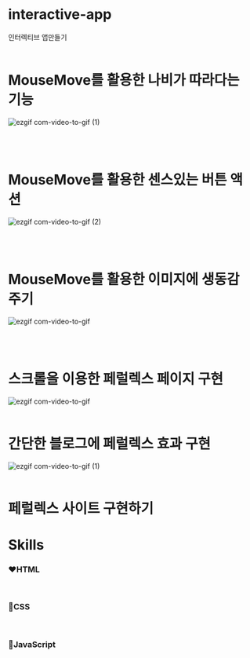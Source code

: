 # interactive-app
인터렉티브 앱만들기
<br> 
<br>
 
# MouseMove를 활용한 나비가 따라다는 기능
![ezgif com-video-to-gif (1)](https://github.com/oridori2705/interactive-app/assets/90139306/68b8f24a-67cf-45ab-97b3-109aa7162e4a)

<br>
<br>

# MouseMove를 활용한 센스있는 버튼 액션
![ezgif com-video-to-gif (2)](https://github.com/oridori2705/interactive-app/assets/90139306/5acea158-b72a-409f-b4c0-f608bc693252)

<br>
<br>


# MouseMove를 활용한 이미지에 생동감 주기


![ezgif com-video-to-gif](https://github.com/oridori2705/interactive-app/assets/90139306/9a2fdd4d-bfa1-4318-b384-3d1ed5547151)

<br>
<br>


# 스크롤을 이용한 페럴렉스 페이지 구현
![ezgif com-video-to-gif](https://github.com/oridori2705/interactive-app/assets/90139306/d3ca8df4-29d4-4fdf-ba4a-b916014f3d83)
<br>
<br>

# 간단한 블로그에 페럴렉스 효과 구현
![ezgif com-video-to-gif (1)](https://github.com/oridori2705/interactive-app/assets/90139306/09ee7634-2fa7-4f0c-86b2-24635996ef70)
<br>
<br>

# 페럴렉스 사이트 구현하기

# Skills
### ❤HTML
<br>

### 🧡CSS
<br>

### 💛JavaScript
<br>
